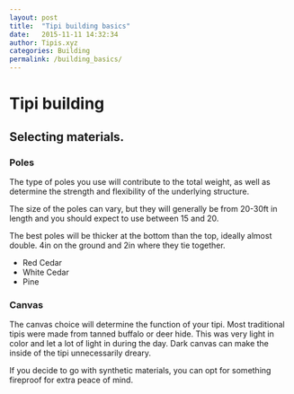 ```yaml
---
layout: post
title:  "Tipi building basics"
date:   2015-11-11 14:32:34
author: Tipis.xyz
categories: Building
permalink: /building_basics/
---
```


# Tipi building

## Selecting materials.

### Poles

The type of poles you use will contribute to the total weight, as well as determine the strength and flexibility of the underlying structure.

The size of the poles can vary, but they will generally be from 20-30ft in length and you should expect to use between 15 and 20.

The best poles will be thicker at the bottom than the top, ideally almost double. 4in on the ground and 2in where they tie together.

 - Red Cedar
 - White Cedar
 - Pine

### Canvas

The canvas choice will determine the function of your tipi.  Most traditional tipis were made from tanned buffalo or deer hide.  This was very light in color and let a lot of light in during the day.  Dark canvas can make the inside of the tipi unnecessarily dreary.

If you decide to go with synthetic materials, you can opt for something fireproof for extra peace of mind.